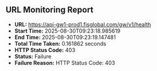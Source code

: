 ## URL Monitoring Report

- **URL:** https://api-gw1-prod1.fisglobal.com/gw/v1/health
- **Start Time:** 2025-08-30T09:23:18.985619
- **End Time:** 2025-08-30T09:23:19.147481
- **Total Time Taken:** 0.161862 seconds
- **HTTP Status Code:** 403
- **Status:** Failure
- **Failure Reason:** HTTP Status Code: 403
